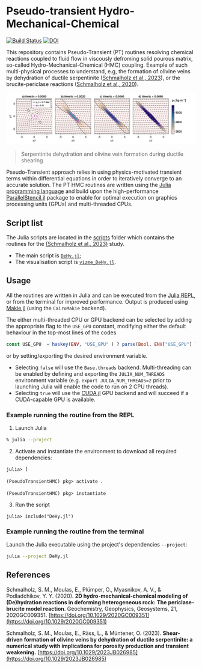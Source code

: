 # Pseudo-transient Hydro-Mechanical-Chemical

[![Build Status](https://github.com/PTsolvers/PseudoTransientHMC.jl/actions/workflows/CI.yml/badge.svg?branch=main)](https://github.com/PTsolvers/PseudoTransientHMC.jl/actions/workflows/CI.yml?query=branch%3Amain)
[![DOI](https://zenodo.org/badge/299357364.svg)](https://zenodo.org/badge/latestdoi/299357364)


This repository contains Pseudo-Transient (PT) routines resolving chemical reactions coupled to fluid flow in viscously defroming solid pourous matrix, so-called Hydro-Mechanical-Chemical (HMC) coupling. Example of such multi-physical processes to understand, e.g, the formation of olivine veins by dehydration of ductile serpentinite ([Schmalholz et al., 2023](https://doi.org/10.1029/2023JB026985)), or the brucite-periclase reactions ([Schmalholz et al., 2020](https://doi.org/10.1029/2020GC009351)).

![Serpentinite dehydration and olivine vein formation during ductile shearing](docs/viz_dehy.png)
> Serpentinite dehydration and olivine vein formation during ductile shearing

Pseudo-Transient approach relies in using physics-motivated transient terms within differential equations in order to iteratively converge to an accurate solution. The PT HMC routines are written using the [Julia programming language](https://julialang.org) and build upon the high-performance [ParallelStencil.jl](https://github.com/omlins/ParallelStencil.jl) package to enable for optimal execution on graphics processing units (GPUs) and multi-threaded CPUs.

## Script list
The Julia scripts are located in the [scripts](scripts) folder which contains the routines for the [(Schmalholz et al., 2023)](https://doi.org/10.1029/2023JB026985) study.
- The main script is [`DeHy.jl`](scripts/DeHy.jl);
- The visualisation script is [`vizme_DeHy.jl`](scripts/vizme_DeHy.jl).

## Usage
All the routines are written in Julia and can be executed from the [Julia REPL], or from the terminal for improved performance. Output is produced using [Makie.jl] (using the `CairoMakie` backend).

The either multi-threaded CPU or GPU backend can be selected by adding the appropriate flag to the `USE_GPU` constant, modifying either the default behaviour in the top-most lines of the codes
```julia
const USE_GPU  = haskey(ENV, "USE_GPU" ) ? parse(Bool, ENV["USE_GPU"] ) : false
```
or by setting/exporting the desired environment variable.

- Selecting `false` will use the `Base.threads` backend. Multi-threading can be enabled by defining and exporting the `JULIA_NUM_THREADS` environment variable (e.g. `export JULIA_NUM_THREADS=2` prior to launching Julia will enable the code to run on 2 CPU threads).
- Selecting `true` will use the [CUDA.jl] GPU backend and will succeed if a CUDA-capable GPU is available.

### Example running the routine from the REPL

1. Launch Julia
```sh
% julia --project
```
2. Activate and instantiate the environment to download all required dependencies:
```julia-repl
julia> ]

(PseudoTransientHMC) pkg> activate .

(PseudoTransientHMC) pkg> instantiate
```
3. Run the script
```julia-repl
julia> include("DeHy.jl")
```

### Example running the routine from the terminal

Launch the Julia executable using the project's dependencies `--project`:
```sh
julia --project DeHy.jl
```

## References
Schmalholz, S. M., Moulas, E., Plümper, O., Myasnikov, A. V., & Podladchikov, Y. Y. (2020). **2D hydro‐mechanical‐chemical modeling of (De)hydration reactions in deforming heterogeneous rock: The periclase‐brucite model reaction**. Geochemistry, Geophysics, Geosystems, 21, 2020GC009351. [https://doi.org/10.1029/2020GC009351](https://doi.org/10.1029/2020GC009351)

Schmalholz, S. M., Moulas, E., Räss, L., & Müntener, O. (2023). **Shear-driven formation of olivine veins by dehydration of ductile serpentinite: a numerical study with implications for porosity production and transient weakening.** [https://doi.org/10.1029/2023JB026985](https://doi.org/10.1029/2023JB026985)

[CUDA.jl]: https://github.com/JuliaGPU/CUDA.jl
[Makie.jl]: https://docs.makie.org/stable/
[Julia REPL]: https://docs.julialang.org/en/v1/stdlib/REPL/
